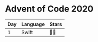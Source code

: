 # Advent of Code 2020

| Day   |      Language      |  Stars |
|----------|-------------|------|
| 1 |  Swift | 🌟🌟 |
